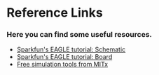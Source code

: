 # Reference Links

### Here you can find some useful resources.

* [Sparkfun's EAGLE tutorial: Schematic](https://learn.sparkfun.com/tutorials/using-eagle-schematic)
* [Sparkfun's EAGLE tutorial: Board](https://learn.sparkfun.com/tutorials/using-eagle-board-layout)
* [Free simulation tools from MITx](https://6002x.mitx.mit.edu/wiki/view/UsefulFreeTools)
